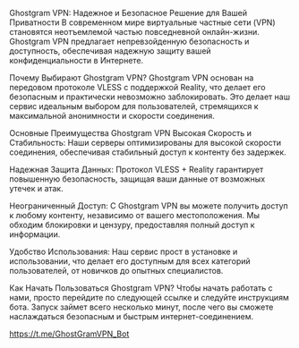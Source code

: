 Ghostgram VPN: Надежное и Безопасное Решение для Вашей Приватности
В современном мире виртуальные частные сети (VPN) становятся неотъемлемой частью повседневной онлайн-жизни. Ghostgram VPN предлагает непревзойденную безопасность и доступность, обеспечивая надежную защиту вашей конфиденциальности в Интернете.

Почему Выбирают Ghostgram VPN?
Ghostgram VPN основан на передовом протоколе VLESS с поддержкой Reality, что делает его безопасным и практически невозможно заблокировать. Это делает наш сервис идеальным выбором для пользователей, стремящихся к максимальной анонимности и скорости соединения.

Основные Преимущества Ghostgram VPN
Высокая Скорость и Стабильность: Наши серверы оптимизированы для высокой скорости соединения, обеспечивая стабильный доступ к контенту без задержек.

Надежная Защита Данных: Протокол VLESS + Reality гарантирует повышенную безопасность, защищая ваши данные от возможных утечек и атак.

Неограниченный Доступ: С Ghostgram VPN вы можете получить доступ к любому контенту, независимо от вашего местоположения. Мы обходим блокировки и цензуру, предоставляя полный доступ к информации.

Удобство Использования: Наш сервис прост в установке и использовании, что делает его доступным для всех категорий пользователей, от новичков до опытных специалистов.

Как Начать Пользоваться Ghostgram VPN?
Чтобы начать работать с нами, просто перейдите по следующей ссылке и следуйте инструкциям бота. Запуск займет всего несколько минут, после чего вы сможете наслаждаться безопасным и быстрым интернет-соединением.

https://t.me/GhostGramVPN_Bot
